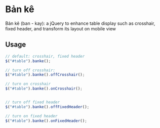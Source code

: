 Bản kê
======

Bản kê (ban - kay): a jQuery to enhance table display such as crosshair, fixed header, and transform its layout on mobile view 


Usage
-----

```javascript
// default: crosshair, fixed header
$("#table").banke();

// turn off crosshair:
$("#table").banke().offCrosshair();

// turn on crosshair
$("#table").banke().onCrosshair();


// turn off fixed header
$("#table").banke().offFixedHeader();

// turn on fixed header
$("#table").banke().onFixedHeader();
```



